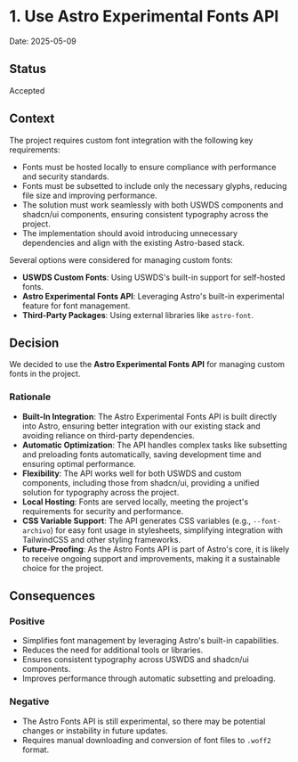 # 1. Use Astro Experimental Fonts API

Date: 2025-05-09

## Status

Accepted

## Context

The project requires custom font integration with the following key requirements: 
- Fonts must be hosted locally to ensure compliance with performance and security standards.
- Fonts must be subsetted to include only the necessary glyphs, reducing file size and improving performance.
- The solution must work seamlessly with both USWDS components and shadcn/ui components, ensuring consistent typography across the project.
- The implementation should avoid introducing unnecessary dependencies and align with the existing Astro-based stack.

Several options were considered for managing custom fonts:
- **USWDS Custom Fonts**: Using USWDS's built-in support for self-hosted fonts.
- **Astro Experimental Fonts API**: Leveraging Astro's built-in experimental feature for font management.
- **Third-Party Packages**: Using external libraries like `astro-font`.

## Decision

We decided to use the **Astro Experimental Fonts API** for managing custom fonts in the project.

### Rationale
- **Built-In Integration**: The Astro Experimental Fonts API is built directly into Astro, ensuring better integration with our existing stack and avoiding reliance on third-party dependencies.
- **Automatic Optimization**: The API handles complex tasks like subsetting and preloading fonts automatically, saving development time and ensuring optimal performance.
- **Flexibility**: The API works well for both USWDS and custom components, including those from shadcn/ui, providing a unified solution for typography across the project.
- **Local Hosting**: Fonts are served locally, meeting the project's requirements for security and performance.
- **CSS Variable Support**: The API generates CSS variables (e.g., `--font-archivo`) for easy font usage in stylesheets, simplifying integration with TailwindCSS and other styling frameworks.
- **Future-Proofing**: As the Astro Fonts API is part of Astro's core, it is likely to receive ongoing support and improvements, making it a sustainable choice for the project.

## Consequences

### Positive
- Simplifies font management by leveraging Astro's built-in capabilities.
- Reduces the need for additional tools or libraries.
- Ensures consistent typography across USWDS and shadcn/ui components.
- Improves performance through automatic subsetting and preloading.

### Negative
- The Astro Fonts API is still experimental, so there may be potential changes or instability in future updates.
- Requires manual downloading and conversion of font files to `.woff2` format.
